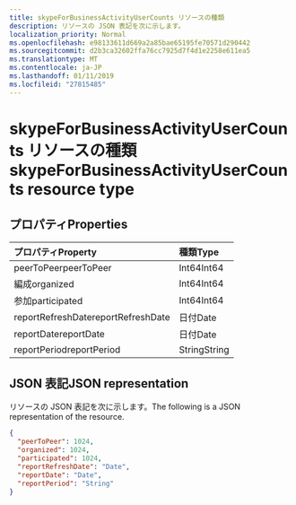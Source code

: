```yaml
---
title: skypeForBusinessActivityUserCounts リソースの種類
description: リソースの JSON 表記を次に示します。
localization_priority: Normal
ms.openlocfilehash: e98133611d669a2a85bae65195fe70571d290442
ms.sourcegitcommit: d2b3ca32602ffa76cc7925d7f4d1e2258e611ea5
ms.translationtype: MT
ms.contentlocale: ja-JP
ms.lasthandoff: 01/11/2019
ms.locfileid: "27815485"
---
```

# <a name="skypeforbusinessactivityusercounts-resource-type"></a><span data-ttu-id="43196-103">skypeForBusinessActivityUserCounts リソースの種類</span><span class="sxs-lookup"><span data-stu-id="43196-103">skypeForBusinessActivityUserCounts resource type</span></span>

## <a name="properties"></a><span data-ttu-id="43196-104">プロパティ</span><span class="sxs-lookup"><span data-stu-id="43196-104">Properties</span></span>

| <span data-ttu-id="43196-105">プロパティ</span><span class="sxs-lookup"><span data-stu-id="43196-105">Property</span></span>          | <span data-ttu-id="43196-106">種類</span><span class="sxs-lookup"><span data-stu-id="43196-106">Type</span></span>   |
| :---------------- | :----- |
| <span data-ttu-id="43196-107">peerToPeer</span><span class="sxs-lookup"><span data-stu-id="43196-107">peerToPeer</span></span>        | <span data-ttu-id="43196-108">Int64</span><span class="sxs-lookup"><span data-stu-id="43196-108">Int64</span></span>  |
| <span data-ttu-id="43196-109">編成</span><span class="sxs-lookup"><span data-stu-id="43196-109">organized</span></span>         | <span data-ttu-id="43196-110">Int64</span><span class="sxs-lookup"><span data-stu-id="43196-110">Int64</span></span>  |
| <span data-ttu-id="43196-111">参加</span><span class="sxs-lookup"><span data-stu-id="43196-111">participated</span></span>      | <span data-ttu-id="43196-112">Int64</span><span class="sxs-lookup"><span data-stu-id="43196-112">Int64</span></span>  |
| <span data-ttu-id="43196-113">reportRefreshDate</span><span class="sxs-lookup"><span data-stu-id="43196-113">reportRefreshDate</span></span> | <span data-ttu-id="43196-114">日付</span><span class="sxs-lookup"><span data-stu-id="43196-114">Date</span></span>   |
| <span data-ttu-id="43196-115">reportDate</span><span class="sxs-lookup"><span data-stu-id="43196-115">reportDate</span></span>        | <span data-ttu-id="43196-116">日付</span><span class="sxs-lookup"><span data-stu-id="43196-116">Date</span></span>   |
| <span data-ttu-id="43196-117">reportPeriod</span><span class="sxs-lookup"><span data-stu-id="43196-117">reportPeriod</span></span>      | <span data-ttu-id="43196-118">String</span><span class="sxs-lookup"><span data-stu-id="43196-118">String</span></span> |

## <a name="json-representation"></a><span data-ttu-id="43196-119">JSON 表記</span><span class="sxs-lookup"><span data-stu-id="43196-119">JSON representation</span></span>

<span data-ttu-id="43196-120">リソースの JSON 表記を次に示します。</span><span class="sxs-lookup"><span data-stu-id="43196-120">The following is a JSON representation of the resource.</span></span>

<!-- {
  "blockType": "resource",
  "@odata.type": "microsoft.graph.skypeForBusinessActivityUserCounts"
} -->

```json
{
  "peerToPeer": 1024, 
  "organized": 1024, 
  "participated": 1024, 
  "reportRefreshDate": "Date", 
  "reportDate": "Date", 
  "reportPeriod": "String"
}
```
